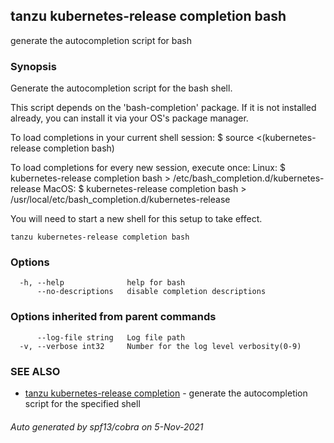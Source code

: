 ## tanzu kubernetes-release completion bash

generate the autocompletion script for bash

### Synopsis


Generate the autocompletion script for the bash shell.

This script depends on the 'bash-completion' package.
If it is not installed already, you can install it via your OS's package manager.

To load completions in your current shell session:
$ source <(kubernetes-release completion bash)

To load completions for every new session, execute once:
Linux:
  $ kubernetes-release completion bash > /etc/bash_completion.d/kubernetes-release
MacOS:
  $ kubernetes-release completion bash > /usr/local/etc/bash_completion.d/kubernetes-release

You will need to start a new shell for this setup to take effect.
  

```
tanzu kubernetes-release completion bash
```

### Options

```
  -h, --help              help for bash
      --no-descriptions   disable completion descriptions
```

### Options inherited from parent commands

```
      --log-file string   Log file path
  -v, --verbose int32     Number for the log level verbosity(0-9)
```

### SEE ALSO

* [tanzu kubernetes-release completion](tanzu_kubernetes-release_completion.md)	 - generate the autocompletion script for the specified shell

###### Auto generated by spf13/cobra on 5-Nov-2021
